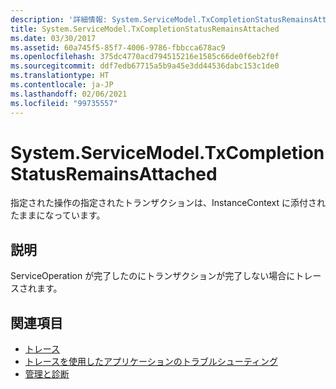 ```yaml
---
description: '詳細情報: System.ServiceModel.TxCompletionStatusRemainsAttached'
title: System.ServiceModel.TxCompletionStatusRemainsAttached
ms.date: 03/30/2017
ms.assetid: 60a745f5-85f7-4006-9786-fbbcca678ac9
ms.openlocfilehash: 375dc4770acd794515216e1585c66de0f6eb2f0f
ms.sourcegitcommit: ddf7edb67715a5b9a45e3dd44536dabc153c1de0
ms.translationtype: HT
ms.contentlocale: ja-JP
ms.lasthandoff: 02/06/2021
ms.locfileid: "99735557"
---
```

# <a name="systemservicemodeltxcompletionstatusremainsattached"></a>System.ServiceModel.TxCompletionStatusRemainsAttached

指定された操作の指定されたトランザクションは、InstanceContext に添付されたままになっています。  
  
## <a name="description"></a>説明  

 ServiceOperation が完了したのにトランザクションが完了しない場合にトレースされます。  
  
## <a name="see-also"></a>関連項目

- [トレース](index.md)
- [トレースを使用したアプリケーションのトラブルシューティング](using-tracing-to-troubleshoot-your-application.md)
- [管理と診断](../index.md)
